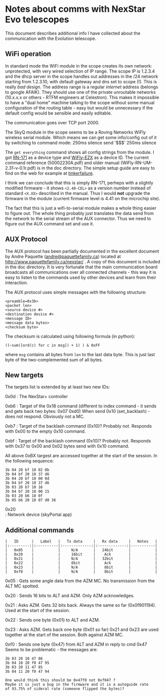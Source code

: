 # Notes about comms with NexStar Evo telescopes

This document describes additional info I have collected about the communication 
with the Evolution telescope.

## WiFi operation

In standard mode the WiFi module in the scope creates its own network:
unprotected, with very wired selection of IP range. The scope IP is 1.2.3.4
and the dhcp server in the scope handles out addresses in the /24 network
starting from 1.2.3.10, with default gateway and dns set to scope (!). This is
really *bad design*. The address range is a regular *internet* address (belongs
to google AFAIK). They should use one of the private unroutable networks
(10.x.x.x or others - RTFM engineers at Celestron). This makes it impossible to
have a "dual home" machine talking to the scope without some manual
configuration of the routing table - easy but would be unnecessary if the
default config would be sensible and easily editable.

The communication goes over TCP port 2000.  

The SkyQ module in the scope seems to be a Roving Networks WiFly wireless 
serial module. Which means we can get some info/config out of it by 
switching to command mode:
    250ms silence 
    send '$$$'
    250ms silence 

The `get everything` command shows all config strings from the module. I got 
[RN-171](http://www.microchip.com/wwwproducts/Devices.aspx?product=RN171) 
as a device type and [WiFly-EZX](http://www.arexx.com/rp6/downloads/M256_WIFI_Datasheets/WiFly-RN-UM-2.31-v-0.1r.pdf)
as a device ID. The current command reference (50002230A.pdf) and 
older manual (WiFly-RN-UM-2.31-v-0.1r.pdf) is in the doc directory.
The simple setup guide are easy to find on the web for example at 
[tinkerfailure](http://www.tinkerfailure.com/2012/02/setting-up-the-wifly-rn-xv/).

I think we can conclude that this is simply RN-171, perheps with a slightly
modified firmware - it shows `<2.40-CEL>` as a version number instead of standard `<X.XX>` described in the manual. Thus I would **not** upgrade the firmware in the module (current firmware level is 4.41 on the microchip site).

The fact that this is just a wifi-to-serial module makes a whole thing easier 
to figure out. The whole thing probably just translates the data send from the 
network to the serial stream of the AUX connector. Thus we need to figure out 
the AUX command set and use it.



## AUX Protocol

The AUX protocol has been partially documented in the excellent document by Andre Paquette (andre@paquettefamily.ca) located at 
http://www.paquettefamily.ca/nexstar/ . 
A copy of this document is included in the doc directory. It is very fortunate
that the main communication board broadcasts all communications over all
connected channels - this way it is easy to listen to the commands used by other
devices and learn from their interaction.


The AUX protocol uses simple messages with the following structure:

    <preamble=0x3b>
    <packet len>
    <source device #>
    <destination device #>
    <message ID>
    <message data bytes>
    <checksum byte>
    
The checksum is calculated using following formula (in python):

    ((~sum([ord(c) for c in msg]) + 1) ) & 0xFF
    
where `msg` contains all bytes from `len` to the last data byte. This is just last byte of the two-complemented sum of all bytes.

## New targets

The targets list is extended by at least two new IDs:

0x0d
:   The NexStar+ controller

0xb6
:   Target of the 0x18 command 
    (different to index command - it sends and gets back two bytes: 0x07 0xd0)
    When send 0x10 (set_backlash) - does not respond. Obviously not a MC.

0xb7
:   Target of the backlash command (0x10)? Probably not. Responds with 0x00
    to the empty 0x10 command.

0xbf
:   Target of the backlash command (0x10)? Probably not. Responds 
    with 0x37 to 0x00 and 0x02 bytes send with 0x10 command.

All above 0xBX targest are accessed together at the start of the session.
In the following sequence:

    3b 04 20 bf 10 02 0b
    3b 04 bf 20 10 37 d6
    3b 04 20 bf 10 00 0d
    3b 04 bf 20 10 37 d6
    3b 03 20 b7 10 16
    3b 04 b7 20 10 00 15
    3b 03 20 b6 18 0f
    3b 05 b6 20 18 07 d0 36

0x20    
:   Network device (skyPortal app)

## Additional commands

    |   ID      |   Label   |   Tx data     |   Rx data     |   Notes   |
    |:---------:|:----------|:-------------:|:-------------:|-----------|
    |   0x05    |           |     N/A       |   24bit       |           |
    |   0x20    |           |     16bit     |    Ack        |           |
    |   0x21    |           |     N/A       |   32bit       |           |
    |   0x22    |           |     8bit      |    Ack        |           |
    |   0x23    |           |     N/A       |    8bit       |           |
    |   0xf0    |           |     N/A       |    8bit       |           |

0x05
:   Gets some angle data from the AZM MC. 
    No transmission from the ALT MC spotted.

0x20
:   Sends 16 bits to ALT and AZM. Only AZM acknowledges.

0x21
:   Asks AZM. Gets 32 bits back. Always the same so far (0x0f901194).
    Used at the start of the session.

0x22
:   Sends one byte (0x01) to ALT and AZM.

0x23
:   Asks AZM. Gets back one byte (0x01 so far)
    0x21 and 0x23 are used together at the start of the session.
    Both against AZM MC.

0xf0
:   Sends one byte (0x47) from ALT and AZM in reply to cmd 0x47
    Seems to be problematic - the messages are:
    
    3b 03 20 10 47 86
    3b 04 10 20 f0 47 95
    3b 03 20 11 47 85
    3b 04 11 20 f0 47 94

    One would think this should be 0x47f0 not 0xf047 ?
    Maybe it is just a bug in the firmware and it is a autoguide rate 
    of 93.75% of sideral rate (someone flipped the bytes)?
    

